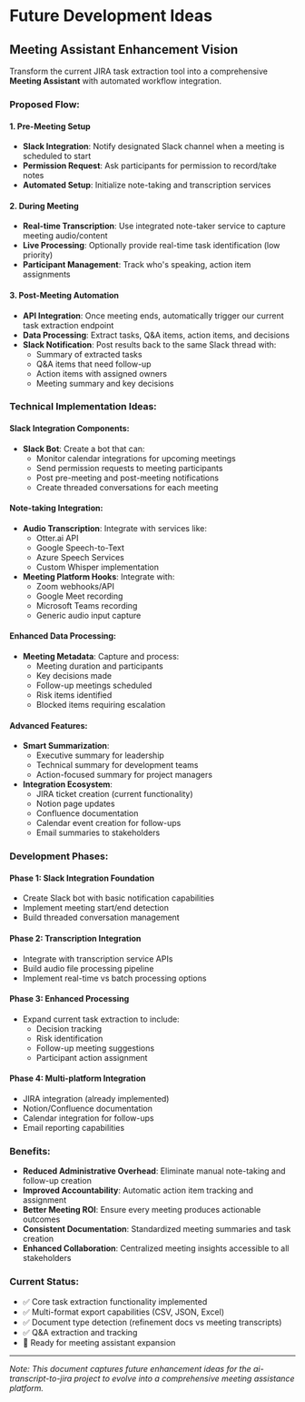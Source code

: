 # Future Development Ideas

## Meeting Assistant Enhancement Vision

Transform the current JIRA task extraction tool into a comprehensive **Meeting Assistant** with automated workflow integration.

### Proposed Flow:

#### 1. Pre-Meeting Setup
- **Slack Integration**: Notify designated Slack channel when a meeting is scheduled to start
- **Permission Request**: Ask participants for permission to record/take notes
- **Automated Setup**: Initialize note-taking and transcription services

#### 2. During Meeting
- **Real-time Transcription**: Use integrated note-taker service to capture meeting audio/content
- **Live Processing**: Optionally provide real-time task identification (low priority)
- **Participant Management**: Track who's speaking, action item assignments

#### 3. Post-Meeting Automation
- **API Integration**: Once meeting ends, automatically trigger our current task extraction endpoint
- **Data Processing**: Extract tasks, Q&A items, action items, and decisions
- **Slack Notification**: Post results back to the same Slack thread with:
  - Summary of extracted tasks
  - Q&A items that need follow-up
  - Action items with assigned owners
  - Meeting summary and key decisions

### Technical Implementation Ideas:

#### Slack Integration Components:
- **Slack Bot**: Create a bot that can:
  - Monitor calendar integrations for upcoming meetings
  - Send permission requests to meeting participants
  - Post pre-meeting and post-meeting notifications
  - Create threaded conversations for each meeting

#### Note-taking Integration:
- **Audio Transcription**: Integrate with services like:
  - Otter.ai API
  - Google Speech-to-Text
  - Azure Speech Services
  - Custom Whisper implementation
- **Meeting Platform Hooks**: Integrate with:
  - Zoom webhooks/API
  - Google Meet recording
  - Microsoft Teams recording
  - Generic audio input capture

#### Enhanced Data Processing:
- **Meeting Metadata**: Capture and process:
  - Meeting duration and participants
  - Key decisions made
  - Follow-up meetings scheduled
  - Risk items identified
  - Blocked items requiring escalation

#### Advanced Features:
- **Smart Summarization**:
  - Executive summary for leadership
  - Technical summary for development teams
  - Action-focused summary for project managers
- **Integration Ecosystem**:
  - JIRA ticket creation (current functionality)
  - Notion page updates
  - Confluence documentation
  - Calendar event creation for follow-ups
  - Email summaries to stakeholders

### Development Phases:

#### Phase 1: Slack Integration Foundation
- Create Slack bot with basic notification capabilities
- Implement meeting start/end detection
- Build threaded conversation management

#### Phase 2: Transcription Integration
- Integrate with transcription service APIs
- Build audio file processing pipeline
- Implement real-time vs batch processing options

#### Phase 3: Enhanced Processing
- Expand current task extraction to include:
  - Decision tracking
  - Risk identification
  - Follow-up meeting suggestions
  - Participant action assignment

#### Phase 4: Multi-platform Integration
- JIRA integration (already implemented)
- Notion/Confluence documentation
- Calendar integration for follow-ups
- Email reporting capabilities

### Benefits:
- **Reduced Administrative Overhead**: Eliminate manual note-taking and follow-up creation
- **Improved Accountability**: Automatic action item tracking and assignment
- **Better Meeting ROI**: Ensure every meeting produces actionable outcomes
- **Consistent Documentation**: Standardized meeting summaries and task creation
- **Enhanced Collaboration**: Centralized meeting insights accessible to all stakeholders

### Current Status:
- ✅ Core task extraction functionality implemented
- ✅ Multi-format export capabilities (CSV, JSON, Excel)
- ✅ Document type detection (refinement docs vs meeting transcripts)
- ✅ Q&A extraction and tracking
- 🚧 Ready for meeting assistant expansion

---

*Note: This document captures future enhancement ideas for the ai-transcript-to-jira project to evolve into a comprehensive meeting assistance platform.*